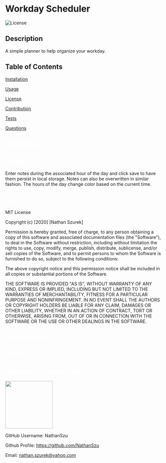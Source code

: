 # Workday Scheduler
  ![License](https://img.shields.io/badge/License-MIT-yellow.svg)
  ## Description
  A simple planner to help organize your workday.
  ## Table of Contents

  <a href='#Installation'>Installation</a>

  <a href='#Usage'>Usage</a>

  <a href='#License'>License</a>

  <a href='#Contribution'>Contribution</a>

  <a href='#Tests'>Tests</a>

  <a href='#Questions'>Questions</a>

  ## <a id='Installation' style='color:white;'>Installation</a>
  

  ## <a id='Usage' style='color:white;'>Usage</a>
  Enter notes during the associated hour of the day and click save to have them persist in local storage. Notes can also be overwritten in similar fashion. The hours of the day change color based on the current time.

  ## <a id='License' style='color:white;'>License</a>
  MIT License

Copyright (c) [2020] [Nathan Szurek]

Permission is hereby granted, free of charge, to any person obtaining a copy of this software and associated documentation files (the "Software"), to deal in the Software without restriction, including without limitation the rights to use, copy, modify, merge, publish, distribute, sublicense, and/or sell copies of the Software, and to permit persons to whom the Software is furnished to do so, subject to the following conditions:

The above copyright notice and this permission notice shall be included in all copies or substantial portions of the Software.

 THE SOFTWARE IS PROVIDED "AS IS", WITHOUT WARRANTY OF ANY KIND, EXPRESS OR IMPLIED, INCLUDING BUT NOT LIMITED TO THE WARRANTIES OF MERCHANTABILITY, FITNESS FOR A PARTICULAR PURPOSE AND NONINFRINGEMENT. IN NO EVENT SHALL THE AUTHORS OR COPYRIGHT HOLDERS BE LIABLE FOR ANY CLAIM, DAMAGES OR OTHER LIABILITY, WHETHER IN AN ACTION OF CONTRACT, TORT OR OTHERWISE, ARISING FROM, OUT OF OR IN CONNECTION WITH THE SOFTWARE OR THE USE OR OTHER DEALINGS IN THE SOFTWARE.

  ## <a id='Contribution' style='color:white;'>Contribution</a>
  

  ## <a id='Tests' style='color:white;'>Tests</a>
  

  ## <a id='Questions' style='color:white;'>Questions - Contact Me</a>
  <img style='width:150px' src='https://avatars2.githubusercontent.com/u/64761649?v=4'>

  GitHub Username: NathanSzu

  Github Profile: <a href='https://github.com/NathanSzu'>https://github.com/NathanSzu</a>

  Email: nathan.szurek@yahoo.com
